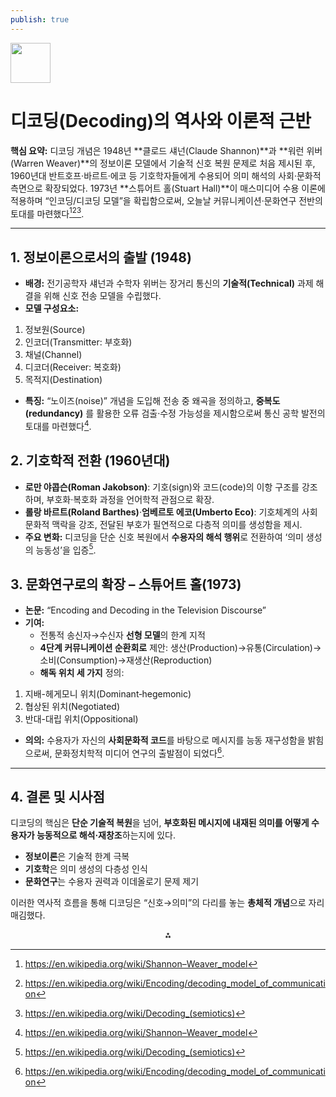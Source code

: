 ```yaml
---
publish: true
---
```


<img src="https://r2cdn.perplexity.ai/pplx-full-logo-primary-dark%402x.png" style="height:64px;margin-right:32px"/>

# 디코딩(Decoding)의 역사와 이론적 근반

**핵심 요약:**
디코딩 개념은 1948년 **클로드 섀넌(Claude Shannon)**과 **워런 위버(Warren Weaver)**의 정보이론 모델에서 기술적 신호 복원 문제로 처음 제시된 후, 1960년대 반트호프·바르트·에코 등 기호학자들에게 수용되어 의미 해석의 사회·문화적 측면으로 확장되었다. 1973년 **스튜어트 홀(Stuart Hall)**이 매스미디어 수용 이론에 적용하며 “인코딩/디코딩 모델”을 확립함으로써, 오늘날 커뮤니케이션·문화연구 전반의 토대를 마련했다[^1][^2][^3].

---

## 1. 정보이론으로서의 출발 (1948)

- **배경:** 전기공학자 섀넌과 수학자 위버는 장거리 통신의 **기술적(Technical)** 과제 해결을 위해 신호 전송 모델을 수립했다.
- **모델 구성요소:**

1) 정보원(Source)
2) 인코더(Transmitter: 부호화)
3) 채널(Channel)
4) 디코더(Receiver: 복호화)
5) 목적지(Destination)
- **특징:** “노이즈(noise)” 개념을 도입해 전송 중 왜곡을 정의하고, **중복도(redundancy)** 를 활용한 오류 검출·수정 가능성을 제시함으로써 통신 공학 발전의 토대를 마련했다[^1].


## 2. 기호학적 전환 (1960년대)

- **로만 야콥슨(Roman Jakobson)**: 기호(sign)와 코드(code)의 이항 구조를 강조하며, 부호화·복호화 과정을 언어학적 관점으로 확장.
- **롤랑 바르트(Roland Barthes)**·**엄베르토 에코(Umberto Eco)**: 기호체계의 사회문화적 맥락을 강조, 전달된 부호가 필연적으로 다층적 의미를 생성함을 제시.
- **주요 변화:** 디코딩을 단순 신호 복원에서 **수용자의 해석 행위**로 전환하여 ‘의미 생성의 능동성’을 입증[^3].


## 3. 문화연구로의 확장 – 스튜어트 홀(1973)

- **논문:** “Encoding and Decoding in the Television Discourse”
- **기여:**
    - 전통적 송신자→수신자 **선형 모델**의 한계 지적
    - **4단계 커뮤니케이션 순환회로** 제안: 생산(Production)→유통(Circulation)→소비(Consumption)→재생산(Reproduction)
    - **해독 위치 세 가지** 정의:

1) 지배-헤게모니 위치(Dominant‐hegemonic)
2) 협상된 위치(Negotiated)
3) 반대-대립 위치(Oppositional)
- **의의:** 수용자가 자신의 **사회문화적 코드**를 바탕으로 메시지를 능동 재구성함을 밝힘으로써, 문화정치학적 미디어 연구의 출발점이 되었다[^2].

---

## 4. 결론 및 시사점

디코딩의 핵심은 **단순 기술적 복원**을 넘어, **부호화된 메시지에 내재된 의미를 어떻게 수용자가 능동적으로 해석·재창조**하는지에 있다.

- **정보이론**은 기술적 한계 극복
- **기호학**은 의미 생성의 다층성 인식
- **문화연구**는 수용자 권력과 이데올로기 문제 제기

이러한 역사적 흐름을 통해 디코딩은 “신호→의미”의 다리를 놓는 **총체적 개념**으로 자리매김했다.

<div style="text-align: center">⁂</div>

[^1]: https://en.wikipedia.org/wiki/Shannon–Weaver_model

[^2]: https://en.wikipedia.org/wiki/Encoding/decoding_model_of_communication

[^3]: https://en.wikipedia.org/wiki/Decoding_(semiotics)

[^4]: https://www.communicationtheory.org/shannon-and-weaver-model-of-communication/

[^5]: https://media-studies.com/reception-theory/

[^6]: https://literariness.org/2020/11/07/analysis-of-stuart-halls-encoding-decoding/

[^7]: https://journalism.university/fundamentals-of-development-and-communication/shannon-weaver-mathematical-communication-model/

[^8]: https://www.slideshare.net/slideshow/encoding-decoding-by-hallpptx/252296973

[^9]: https://www.zkm.io/education-hub/contributions/decoding-history-the-story-of-cryptography-part-2

[^10]: https://journalism.university/introduction-to-journalism-and-mass-communication/shannon-weaver-model-communication-efficiency/

[^11]: https://www.youtube.com/watch?v=bmHk5IunOSo

[^12]: https://jmpc-utokyo.com/keyword/encoding-decoding/

[^13]: https://www.stockton.ac.uk/media/3546/the-shannon-weaver-model-of-communication-theory-script.pdf

[^14]: https://spstudentenhancement.files.wordpress.com/2015/03/stuart-hall-1980.pdf

[^15]: https://www.zkm.io/education-hub/contributions/decoding-history-the-story-of-cryptography-part-1

[^16]: https://twelve.fibreculturejournal.org/fcj-079-regaining-weaver-and-shannon/

[^17]: https://blog.richmond.edu/watchingthewire/files/2015/08/Encoding-Decoding.pdf

[^18]: https://www.numberanalytics.com/blog/ultimate-guide-writing-systems-linguistic-history

[^19]: https://yaohui8.wordpress.com/2023/01/14/shannon-and-weavers-model-of-communication/

[^20]: https://www.jstage.jst.go.jp/article/mscom/68/0/68_KJ00004070433/_article/-char/ja/

